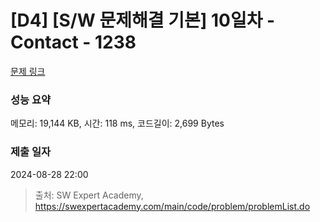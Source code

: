 # [D4] [S/W 문제해결 기본] 10일차 - Contact - 1238 

[문제 링크](https://swexpertacademy.com/main/code/problem/problemDetail.do?contestProbId=AV15B1cKAKwCFAYD) 

### 성능 요약

메모리: 19,144 KB, 시간: 118 ms, 코드길이: 2,699 Bytes

### 제출 일자

2024-08-28 22:00



> 출처: SW Expert Academy, https://swexpertacademy.com/main/code/problem/problemList.do